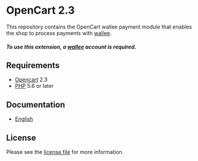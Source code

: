 # OpenCart 2.3

This repository contains the OpenCart  wallee payment module that enables the shop to process payments with [wallee](https://www.wallee.com).

##### To use this extension, a [wallee](https://www.wallee.com) account is required.

## Requirements

* [Opencart](https://www.opencart.com/) 2.3
* [PHP](http://php.net/) 5.6 or later

## Documentation

* [English](https://plugin-documentation.wallee.com/wallee-payment/opencart-2.3/1.0.34/docs/en/documentation.html)

## License

Please see the [license file](https://github.com/wallee-payment/opencart-2.3/blob/1.0.34/LICENSE) for more information.